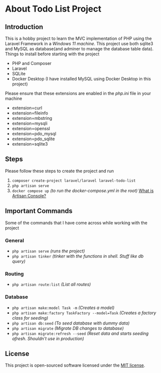 # About Todo List Project

## Introduction

This is a hobby project to learn the MVC implementation of PHP using the Laravel Framework in a *Windows 11 machine*. This project use both sqlite3 and MySQL as database(and adminer to manage the database table data). Things to install before starting with the project

- PHP and Composer
- Laravel
- SQLite
- Docker Desktop (I have installed MySQL using Docker Desktop in this project)

Please ensure that these extensions are enabled in the *php.ini* file in your machine

- extension=curl
- extension=fileinfo
- extension=mbstring
- extension=mysqli
- extension=openssl
- extension=pdo_mysql
- extension=pdo_sqlite
- extension=sqlite3

## Steps

Please follow these steps to create the project and run

1. ```composer create-project laravel/laravel laravel-todo-list```
2. ```php artisan serve```
3. ```docker compose up``` *(to run the docker-compose.yml in the root)*
[What is Artisan Console?](https://laravel.com/docs/11.x/artisan)

## Important Commands

Some of the commands that I have come across while working with the project

### General

- ```php artisan serve``` *(runs the project)*
- ```php artisan tinker``` *(tinker with the functions in shell. Stuff like db query)*

### Routing

- ```php artisan route:list``` *(List all routes)*

### Database

- ```php artisan make:model Task -m``` *(Creates a model)*
- ```php artisan make:factory TaskFactory --model=Task``` *(Creates a factory class for seeding)*
- ```php artisan db:seed``` *(To seed database with dummy data)*
- ```php artisan migrate``` *(Migrate DB changes to database)*
- ```php artisan migrate:refresh --seed``` *(Reset data and starts seeding afresh. Shouldn't use in production)*

## License

This project is open-sourced software licensed under the [MIT license](https://opensource.org/licenses/MIT).
